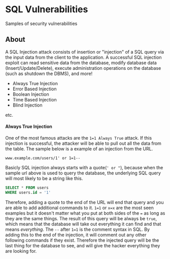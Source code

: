 # SQL Vulnerabilities
Samples of security vulnerabilities

## About
A SQL Injection attack consists of insertion or "injection" of a SQL query via the input data from the client to the application. A successful SQL injection exploit can read sensitive data from the database, modify database data (Insert/Update/Delete), execute administration operations on the database (such as shutdown the DBMS), and more!  

- Always True Injection
- Error Based Injection
- Boolean Injection
- Time Based Injection
- Blind Injection
  
etc.


#### Always True Injection
One of the most famous attacks are the `1=1 Always True` attack. If this injection is successful, the attacker will be able to pull out all the data from the table. The sample below is a example of an injection from the URL.
```
www.example.com/users/1' or 1=1--
```
Basicly SQL injection always starts with a quote(`' or "`), because when the sample url above is used to query the database, the underlying SQL query will most likely to be a string like this.
```sql
SELECT * FROM users
WHERE users.id = '1'
```
Therefore, adding a quote to the end of the URL will end that query and you are able to add additional commands to it. `1=1` or `x=x` are the most seen examples but it doesn't matter what you put at both sides of the `=` as long as they are the same things. The result of this query will be always be `true`, which means that the database will take out everything it can find and that means *everything*.
The `--` after `1=1` is the comment syntax in SQL. By adding this to the end of the injection, it will comment out any other following commands if they exist. Therefore the injected query will be the last thing for the database to see, and will give the hacker everything they are looking for.
